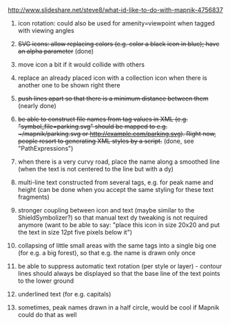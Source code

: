 http://www.slideshare.net/steve8/what-id-like-to-do-with-mapnik-4756837

1) icon rotation: could also be used for amenity=viewpoint when tagged with viewing angles

2) <strike>SVG icons: allow replacing colors (e.g. color a black icon in blue); have an alpha parameter</strike> (done)

3) move icon a bit if it would collide with others

4) replace an already placed icon with a collection icon when there is another one to be shown right there

5) <strike>push lines apart so that there is a minimum distance between them</strike> (nearly done)

6) <strike>be able to construct file names from tag values in XML (e.g. "symbol_file=parking.svg" should be mapped to e.g. ~/mapnik/parking.svg or http://example.com/parking.svg). Right now, people resort  to generating XML styles by a script.</strike> (done, see "PathExpressions")

7) when there is a very curvy road, place the name along a smoothed line (when the text is not centered to the line but with a dy)

8) multi-line text constructed from several tags, e.g. for peak name and height (can be done when you accept the same styling for these text fragments)

9) stronger coupling between icon and text (maybe similar to the ShieldSymbolizer?) so that manual text dy tweaking is not required anymore (want to be able to say: "place this icon in size 20x20  and put the text in size 12pt five pixels below it")

10) collapsing of little small areas with the same tags into a single big one (for e.g. a big forest), so that e.g. the name is drawn only once

11) be able to suppress automatic text rotation (per style or layer) - contour lines should always be displayed so that the base line of the text points to the lower ground

12) underlined text (for e.g. capitals)

13) sometimes, peak names drawn in a half circle, would be cool if Mapnik could do that as well